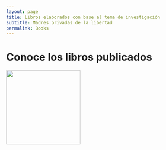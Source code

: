 ```yaml
---
layout: page
title: Libros elaborados con base al tema de investigación
subtitle: Madres privadas de la libertad
permalink: Books
---
```

# Conoce los libros publicados
<img src="Paris_75005_Quai_de_Montebello_Bouquinistes_20071014.jpg" style="float:left;width:200px;padding-right:20px">
